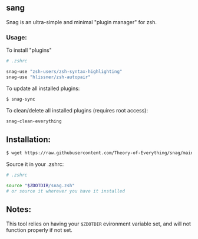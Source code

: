 ## sang
Snag is an ultra-simple and minimal "plugin manager" for zsh.

### Usage:
To install "plugins"
```zsh
# .zshrc

snag-use "zsh-users/zsh-syntax-highlighting"
snag-use "hlissner/zsh-autopair"
```
To update all installed plugins:
```zsh
$ snag-sync
```
To clean/delete all installed plugins (requires root access):
```zsh
snag-clean-everything
```

## Installation:
```zsh
$ wget https://raw.githubusercontent.com/Theory-of-Everything/snag/main/snag.zsh -O "$ZDOTDIR/"
```
Source it in your .zshrc:
```zsh
# .zshrc

source "$ZDOTDIR/snag.zsh"
# or source it wherever you have it installed
```

## Notes:
This tool relies on having your `$ZDOTDIR` evironment variable set, and will not function properly if not set.
